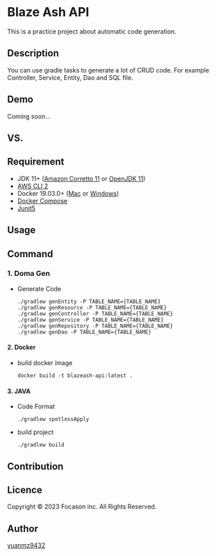# Blaze Ash API

This is a practice project about automatic code generation. 

## Description

You can use gradle tasks to generate a lot of CRUD code. For example Controller, Service, Entity, Dao and SQL file.

## Demo

Coming soon...

## VS. 

## Requirement
- JDK 11+ ([Amazon Corretto 11](https://docs.aws.amazon.com/ja_jp/corretto/latest/corretto-11-ug/downloads-list.html) or [OpenJDK 11](https://www.oracle.com/technetwork/java/javase/downloads/index.html))
- [AWS CLI 2](https://docs.aws.amazon.com/ja_jp/cli/latest/userguide/install-cliv2.html)
- Docker 19.03.0+ ([Mac](https://docs.docker.com/docker-for-mac/) or [Windows](https://docs.docker.com/docker-for-windows/))
- [Docker Compose](https://docs.docker.com/compose/install/)
- [Junit5](https://junit.org/junit5/docs/current/user-guide/)

## Usage

## Command

### 1. Doma Gen
* Generate Code
    ```
    ./gradlew genEntity -P TABLE_NAME={TABLE_NAME}
    ./gradlew genResource -P TABLE_NAME={TABLE_NAME}
    ./gradlew genController -P TABLE_NAME={TABLE_NAME}
    ./gradlew genService -P TABLE_NAME={TABLE_NAME}
    ./gradlew genRepository -P TABLE_NAME={TABLE_NAME}
    ./gradlew genDao -P TABLE_NAME={TABLE_NAME}
    ```
#### 2. Docker
* build docker image
    ```
    docker build -t blazeash-api:latest .
    ```

#### 3. JAVA
* Code Format
    ```
    ./gradlew spotlessApply
    ```

* build project
    ```
    ./gradlew build
    ```

## Contribution

## Licence

Copyright © 2023 Focason inc. All Rights Reserved.

## Author

[yuanmz9432](https://github.com/yuanmz9432)
